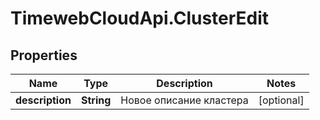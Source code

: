 # TimewebCloudApi.ClusterEdit

## Properties

Name | Type | Description | Notes
------------ | ------------- | ------------- | -------------
**description** | **String** | Новое описание кластера | [optional] 


